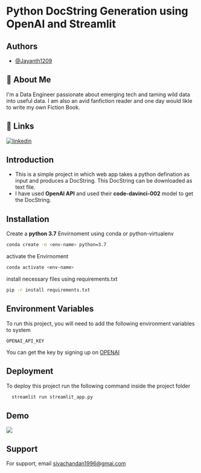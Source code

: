 
# Python DocString Generation using OpenAI and Streamlit



## Authors

- [@Jayanth1209](https://github.com/Jayanth1209)


## 🚀 About Me
I'm a Data Engineer passionate about emerging tech and taming wild data into useful data. I am also an avid fanfiction reader and one day would likle to write my own Fiction Book.

## 🔗 Links
[![linkedin](https://img.shields.io/badge/linkedin-0A66C2?style=for-the-badge&logo=linkedin&logoColor=white)](https://www.linkedin.com/in/jayanth-l-a58753230/)



## Introduction
- This is a simple project in which web app takes a python defination as input and produces a DocString. This DocString can be downloaded as text file.
- I have used **OpenAI API** and used their **code-davinci-002** model to get the DocString.
## Installation

Create a **python 3.7** Envirnoment using conda or python-virtualenv
```bash
conda create -n <env-name> python=3.7
```
activate the Envirnoment
```bash
conda activate <env-name>
```
install necessary files using requirements.txt
```bash
pip -r install requirements.txt
```

    
## Environment Variables
To run this project, you will need to add the following environment variables to system

`OPENAI_API_KEY`

You can get the key by signing up on 
[OPENAI](https://beta.openai.com/account/api-keys)


## Deployment

To deploy this project run the following command inside the project folder

```bash
  streamlit run streamlit_app.py
```


## Demo
![](https://github.com/jayanth1209/DocStringGenerator/blob/7f0309f298faba5af416757a6fef6d5576c44284/extras/ezgif-1-63b26e4e16.gif)
## Support

For support, email sivachandan1996@gmai.com

